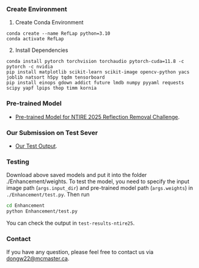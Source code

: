 ### Create Environment
1. Create Conda Environment
```
conda create --name RefLap python=3.10
conda activate RefLap
```

2. Install Dependencies
```
conda install pytorch torchvision torchaudio pytorch-cuda=11.8 -c pytorch -c nvidia
pip install matplotlib scikit-learn scikit-image opencv-python yacs joblib natsort h5py tqdm tensorboard
pip install einops gdown addict future lmdb numpy pyyaml requests scipy yapf lpips thop timm kornia
```


### Pre-trained Model
- [Pre-trained Model for NTIRE 2025 Reflection Removal Challenge](https://mcmasteru365-my.sharepoint.com/:u:/g/personal/dongw22_mcmaster_ca/EfCfBTlMiIhJhbQR36xZfFwB1q-o-Q8vQ7FAimhnib2GtQ?e=6savpU).

### Our Submission on Test Sever
- [Our Test Output](https://mcmasteru365-my.sharepoint.com/:f:/g/personal/dongw22_mcmaster_ca/EtKaYv63dxpLkma8trJ3rFEBSjL2df48qosXepsxt0yryA?e=Md0Z2J).

### Testing
Download above saved models and put it into the folder ./Enhancement/weights. To test the model, you need to specify the input image path (`args.input_dir`) and pre-trained model path (`args.weights`) in `./Enhancement/test.py`. Then run
```bash
cd Enhancement
python Enhancement/test.py 
```
You can check the output in `test-results-ntire25`.


### Contact
If you have any question, please feel free to contact us via dongw22@mcmaster.ca.

